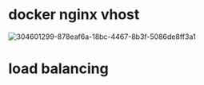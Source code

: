 # docker nginx vhost
![304601299-878eaf6a-18bc-4467-8b3f-5086de8ff3a1](https://github.com/papercrane55123/docker-nginx-vhost/assets/150432433/4e1b47ab-0550-4799-86ea-898f27cff012)

# load balancing
